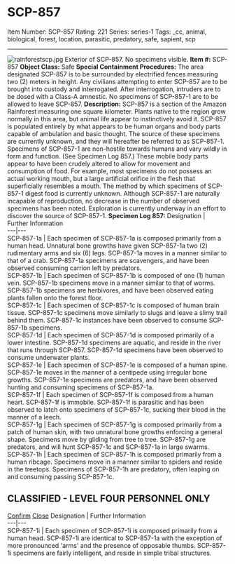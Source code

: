 # SCP-857
Item Number: SCP-857
Rating: 221
Series: series-1
Tags: _cc, animal, biological, forest, location, parasitic, predatory, safe, sapient, scp

---

![rainforestscp.jpg](https://scp-wiki.wdfiles.com/local--files/scp-857/rainforestscp.jpg)
Exterior of SCP-857. No specimens visible.
**Item #:** SCP-857
**Object Class:** Safe
**Special Containment Procedures:** The area designated SCP-857 is to be surrounded by electrified fences measuring two (2) meters in height. Any civilians attempting to enter SCP-857 are to be brought into custody and interrogated. After interrogation, intruders are to be dosed with a Class-A amnestic.
No specimens of SCP-857-1 are to be allowed to leave SCP-857.
**Description:** SCP-857 is a section of the Amazon Rainforest measuring one square kilometer. Plants native to the region grow normally in this area, but animal life appear to instinctively avoid it. SCP-857 is populated entirely by what appears to be human organs and body parts capable of ambulation and basic thought.
The source of these specimens are currently unknown, and they will hereafter be referred to as SCP-857-1.
Specimens of SCP-857-1 are non-hostile towards humans and vary wildly in form and function. (See Specimen Log 857.) These mobile body parts appear to have been crudely altered to allow for movement and consumption of food. For example, most specimens do not possess an actual working mouth, but a large artificial orifice in the flesh that superficially resembles a mouth. The method by which specimens of SCP-857-1 digest food is currently unknown.
Although SCP-857-1 are naturally incapable of reproduction, no decrease in the number of observed specimens has been noted. Exploration is currently underway in an effort to discover the source of SCP-857-1.
**Specimen Log 857:**
Designation | Further Information  
---|---  
SCP-857-1a | Each specimen of SCP-857-1a is composed primarily from a human head. Unnatural bone growths have given SCP-857-1a two (2) rudimentary arms and six (6) legs. SCP-857-1a moves in a manner similar to that of a crab. SCP-857-1a specimens are scavengers, and have been observed consuming carrion left by predators.  
SCP-857-1b | Each specimen of SCP-857-1b is composed of one (1) human vein. SCP-857-1b specimens move in a manner similar to that of worms. SCP-857-1b specimens are herbivores, and have been observed eating plants fallen onto the forest floor.  
SCP-857-1c | Each specimen of SCP-857-1c is composed of human brain tissue. SCP-857-1c specimens move similarly to slugs and leave a slimy trail behind them. SCP-857-1c instances have been observed to consume SCP-857-1b specimens.  
SCP-857-1d | Each specimen of SCP-857-1d is composed primarily of a lower intestine. SCP-857-1d specimens are aquatic, and reside in the river that runs through SCP-857. SCP-857-1d specimens have been observed to consume underwater plants.  
SCP-857-1e | Each specimen of SCP-857-1e is composed of a human spine. SCP-857-1e moves in the manner of a centipede using irregular bone growths. SCP-857-1e specimens are predators, and have been observed hunting and consuming specimens of SCP-857-1a.  
SCP-857-1f | Each specimen of SCP-857-1f is composed from a human heart. SCP-857-1f is immobile. SCP-857-1f is parasitic and has been observed to latch onto specimens of SCP-857-1c, sucking their blood in the manner of a leech.  
SCP-857-1g | Each specimen of SCP-857-1g is composed primarily from a patch of human skin, with two unnatural bone growths enforcing a general shape. Specimens move by gliding from tree to tree. SCP-857-1g are predators, and will hunt SCP-857-1c and SCP-857-1a in large swarms.  
SCP-857-1h | Each specimen of SCP-857-1h is composed primarily from a human ribcage. Specimens move in a manner similar to spiders and reside in the treetops. Specimens of SCP-857-1h are predatory, often leaping on and consuming passing SCP-857-1c.  
## CLASSIFIED - LEVEL FOUR PERSONNEL ONLY
[Confirm](javascript:;)
[Close](javascript:;)
Designation | Further Information  
---|---  
SCP-857-1i | Each specimen of SCP-857-1i is composed primarily from a human head. SCP-857-1i are identical to SCP-857-1a with the exception of more pronounced 'arms' and the presence of opposable thumbs. SCP-857-1i specimens are fairly intelligent, and reside in simple tribal structures.